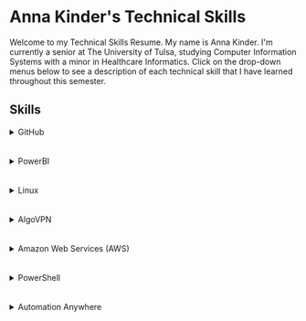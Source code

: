 <h1> Anna Kinder's Technical Skills </h1>
Welcome to my Technical Skills Resume. My name is Anna Kinder. I'm currently a senior at The University of Tulsa, studying Computer Information Systems with a minor in Healthcare Informatics. Click on the drop-down menus below to see a description of each technical skill that I have learned throughout this semester. 

<h2> Skills </h2>

<details><summary>GitHub</summary>
  <h4> Description: </h4>
  I completed the introductory GitHub learning labs, "First Day on GitHub" and "First Week on GitHub", offered on the <a href="https://lab.github.com/courses">Github Website</a>. This training helped me to learn the basics needed to create my own Technical Resume on Github. I learned how to communicate with other users on Github to find help or inspiration. I learned how to create my own repository with branches to help keep my work organized and make projects easier when working with others. Furthermore, I learned how to make commits and introduce changes with pull requests. 
  
  **Lessons Completed:**
  <ul>
    <li>Introduction to GitHub</li>
    <li>Communicating Using Markdown</li>
    <li>Uploading Projects to GitHub</li>
    <li>Creating a GitHub Homepage</li>
    <li>Merging Pull Requests</li>
    <li>Reviewing Pull Requests</li>
    <li>Managing Merge Conflicts</li>
    <li>Securing Workflows</li>
  </ul>
  <br>
  
  **Proof of Completion:**
  <br>
  <img src="github1.png" alt="Github photo">
  <img src="github2.png" alt="Github photo">
  
</details>

<br>
<br>

<details><summary>PowerBI</summary>
  <h4> Description: </h4>
  I completed the <a href="https://www.edx.org/course/analyzing-and-visualizing-data-with-power-bi-0">Analyzing and Visualizing Data with Power BI</a> course on edX. I learned how to create and edit a dashboard, create a report based off excel data, and better interpret data. These skills will help me in the future if I ever need to put together data and present it. PowerBI allows users to better understand the information they are looking at and help point out the most important aspects. Using this traning, I was abe to complete my own <a href="https://www.youtube.com/watch?v=BKjC5Wvp-Rc&feature=youtu.be">PowerBI Dashboard</a> using sample data. 
<br>
  
  **Proof of Completion:**
  <br>
  <img src="PowerBI1.png" alt="PBI photo">
  <img src="PowerBI2.png" alt="PBI2 photo">
  <img src="PowerBI3.png" alt="PBI3 photo">

  
  
  
</details>

<br>

<br>

<details><summary>Linux</summary>
  <h4> Description: </h4>
  I completed Linux Adademy's LPI Linux Essentials Certification Training. This course taught me about the Linux Operating system, which I did not know a lot about previously. It was very helpful to me to walk through the commands I was learning through training on the Terminal application. I used OS X while taking this course, but I learned more about the different operating systems and what they are useful for. Additionally, I learned about security, including, user types/groups, file permissions, and file ownership. 
  
  <br>
  
  **Lessons Completed:**
  <ul>
    <li>Linux Evolution and Popular Operating Systems</li>
    <li>Major Open-Source Applications</li>
    <li>Open-Source Software and Licensing</li>
    <li>ICT Skills and Working in Linux</li>
    <li>Command Line Basics</li>
    <li>Using Command Line to Get Help</li>
    <li>Using Directories and Listing Files</li>
    <li>Creating, Moving, and Deleting Files</li>
    <li>Archiving Files on the Command Line</li>
    <li>Searching and Extracting Data from Files</li>
    <li>Turning Commands into a Script</li>
    <li>Choosing an Operating System</li>
    <li>Understanding Computer Hardware</li>
    <li>Where Data is Stored</li>
    <li>Your Computer on the Network</li>
    <li>Basic Security and Identifying User Types</li>
    <li>Creating User and Groups</li>
    <li>Managing File Permissions and Ownership</li>
    <li>Special Directories and Files</li>
  </ul>
  <br>
  
  **Proof of Completion:**
  <br>
  <img src="Linux.png" alt="Linux photo">
  
</details>

<br>

<br>

<details><summary>AlgoVPN</summary>
  <h4> Description: </h4>
  I configured a VPN in the cloud using the Algo VPN Ansible scripts provided by Trail of Bits. With the help of this tutorial, I successfully deployed the Algo server, configured the VPN clients, set up an SSH tunnel, and added/removed users. Though challenging, this skill taught me more than just how to configure a VPN. I was able to use troubleshooting skills and working with fellow classmates to help solve this difficult task. If I ever need to build a VPN again, I have the experience to help guide me through the process. 
  
  <br>
  <br>
  
   **Proof of Completion:**
   <img src="AlgoVpn.png" alt="Algo VPN">
  
</details>

<br>

<br>

<details><summary>Amazon Web Services (AWS)</summary>
  <h4> Description: </h4>
  I completed the AWS Essentials training on Linux Academy. This training was very helpful because it provided hands on acitivities, along with videos. Through this training, I was able to set up my own AWS account and apply it. I was able to demonstrate this by setting up an OpenVPN and IPSecVPN using the AWS platform. A large number of companies are moving towards using AWS, and this traning helped me better understand why. 
  
  <br>
  <br>
**Proof of Completion:**
<img src="aws.jpg" alt="AWS Traning">
<img src="IPSecVPN.png" alt="IPSecVPN">
<img src="OpenVPN.png" alt="Algo VPN">

</details>

<br>

<br>

<details><summary>PowerShell</summary>
  <h4> Description: </h4>
  I completed LinkedIn's Premium PowerShell 5 Essential Training. In this training I learned how to install Windows Management Framework 5, run commands, discover commands, find and use local modules, select, store, and filter object data, create scripts, automate tasks, and use PowerShell remotely. I was taught how to get help from the help system, extend Powershell with modules and snap-ins, and automate administrative tasks. 
  
  <br>
  <br>
  
   **Proof of Completion:**
   <img src="PowershellCert1.png" alt="Powershell">
  
</details>

<br>

<br>

<details><summary>Automation Anywhere</summary>
  <h4> Description: </h4>
  I completed a portion of the Automation Anywhere University Essential Level Prep Courses (MBA Students). I was very excited to learn more about Automation Anywhere because the company I am working for uses it to automate tasks. Though the training provided valuable information, the platform needs some work. I ran into multiple road blocks of not having permission to access courses and learning paths, but completed what I could on the track. This traning gave me a lot of background information into how processes are chosen for automation and how to prioritize what to automate. Additionally, I learned how basic bots work. I really like how Automation Anywhere is friendly towards someone who isn't an expert in programming, but still likes to do it. The pre-built functions allow me to build a bot with knowing the basics of programming. 
  
  **Proof of Work:**
  <img src="AutomationAnywhere.png" alt="Automation Anywhere">
  
</details>


